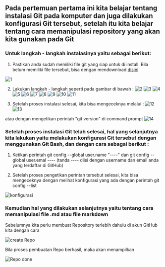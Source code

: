 ## Pada pertemuan pertama ini kita belajar tentang instalasi Git pada komputer dan juga dilakukan konfigurasi Git tersebut, setelah itu kita belajar tentang cara memanipulasi repository yang akan kita gunakan pada Git

### Untuk langkah - langkah instalasinya yaitu sebagai berikut:

1. Pastikan anda sudah memiliki file git yang siap untuk di install. Bila belum memiliki file tersebut, bisa dengan mendownload [disini](https://git-scm.com/downloads)

![1](https://github.com/amharnh13/tekn-cloud-computing/blob/master/minggu-01/instalasi/1.png)

2. Lakukan langkah - langkah seperti pada gambar di bawah :
![2](https://github.com/amharnh13/tekn-cloud-computing/blob/master/minggu-01/instalasi/2.png)
![3](https://github.com/amharnh13/tekn-cloud-computing/blob/master/minggu-01/instalasi/3.png)
![4](https://github.com/amharnh13/tekn-cloud-computing/blob/master/minggu-01/instalasi/4.png)
![5](https://github.com/amharnh13/tekn-cloud-computing/blob/master/minggu-01/instalasi/5.png)
![6](https://github.com/amharnh13/tekn-cloud-computing/blob/master/minggu-01/instalasi/6.png)
![7](https://github.com/amharnh13/tekn-cloud-computing/blob/master/minggu-01/instalasi/7.png)
![8](https://github.com/amharnh13/tekn-cloud-computing/blob/master/minggu-01/instalasi/8.png)
![9](https://github.com/amharnh13/tekn-cloud-computing/blob/master/minggu-01/instalasi/9.png)
![10](https://github.com/amharnh13/tekn-cloud-computing/blob/master/minggu-01/instalasi/10.png)
![11](https://github.com/amharnh13/tekn-cloud-computing/blob/master/minggu-01/instalasi/11.png)

3. Setelah proses instalasi selesai, kita bisa mengeceknya melalui :
![12](https://github.com/amharnh13/tekn-cloud-computing/blob/master/minggu-01/instalasi/12.png)
![13](https://github.com/amharnh13/tekn-cloud-computing/blob/master/minggu-01/instalasi/13.png)

atau dengan mengetikan perintah "git version" di command prompt
![14](https://github.com/amharnh13/tekn-cloud-computing/blob/master/minggu-01/instalasi/14.png)


### Setelah proses instalasi Git telah selesai, hal yang selanjutnya kita lakukan yaitu melakukan konfigurasi Git tersebut dengan menggunakan Git Bash, dan dengan cara sebagai berikut : 

1. Ketikan perintah git config --global user.name "----" dan git config --global user.emal ---- (tanda ---- diisi dengan username dan email anda yang terdaftar di GitHub)

2. Setelah proses pengetikan perintah tersebut selesai, kita bisa mengeceknya dengan melihat konfigurasi yang ada dengan perintah git config --list

![konfigurasi](https://github.com/amharnh13/tekn-cloud-computing/blob/master/minggu-01/konfigurasi/2.png)


### Kemudian hal yang dilakukan selanjutnya yaitu tentang cara memanipulasi file .md atau file markdown 

Sebelumnya kita perlu membuat Repository terlebih dahulu di akun GitHub kita dengan cara

![create Repo](https://github.com/amharnh13/tekn-cloud-computing/blob/master/minggu-01/repository/1.png)

Bila proses pembuatan Repo berhasil, maka akan menampilkan

![Repo done](https://github.com/amharnh13/tekn-cloud-computing/blob/master/minggu-01/repository/2.png)

